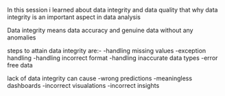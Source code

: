 In this session i learned about data integrity and data quality
that why data integrity is an important aspect in data analysis

Data integrity means data accuracy and genuine data without any anomalies

steps to attain data integrity are:-
-handling missing values
-exception handling
-handling incorrect format
-handling inaccurate data types
-error free data

lack of data integrity can cause
-wrong predictions
-meaningless dashboards
-incorrect visualations 
-incorrect insights 